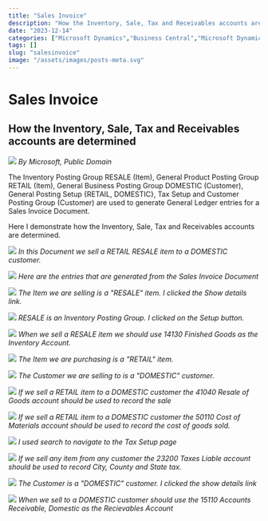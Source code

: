 ```yaml
---
title: "Sales Invoice"
description: "How the Inventory, Sale, Tax and Receivables accounts are determined"
date: "2023-12-14"
categories: ["Microsoft Dynamics","Business Central","Microsoft Dynamics"]
tags: []
slug: "salesinvoice"
image: "/assets/images/posts-meta.svg"
---
```


# Sales Invoice

## How the Inventory, Sale, Tax and Receivables accounts are determined

![](/assets/images/salesinvoice/dynamics365-color.svg)
*By Microsoft, Public Domain*


The Inventory Posting Group RESALE (Item), General Product Posting Group RETAIL (Item), General Business Posting Group DOMESTIC (Customer), General Posting Setup {RETAIL, DOMESTIC}, Tax Setup and Customer Posting Group (Customer) are used to generate General Ledger entries for a Sales Invoice Document.

Here I demonstrate how the Inventory, Sale, Tax and Receivables accounts are determined.

![](/assets/images/salesinvoice/screenshot-2023-12-14-at-1.00.04-pm-1836x936.png)
*In this Document we sell a RETAIL RESALE item to a DOMESTIC customer.*

![](/assets/images/salesinvoice/screenshot-2023-12-14-at-1.01.02-pm-1836x938.png)
*Here are the entries that are generated from the Sales Invoice Document*

![](/assets/images/salesinvoice/screenshot-2023-12-14-at-12.23.00-pm-1836x937.png)
*The Item we are selling is a "RESALE" item. I clicked the Show details link.*

![](/assets/images/salesinvoice/screenshot-2023-12-14-at-12.24.45-pm-1836x936.png)
*RESALE is an Inventory Posting Group. I clicked on the Setup button.*

![](/assets/images/salesinvoice/screenshot-2023-12-14-at-12.26.21-pm-1836x935.png)
*When we sell a RESALE item we should use 14130 Finished Goods as the Inventory Account.*

![](/assets/images/salesinvoice/screenshot-2023-12-14-at-12.35.57-pm-1836x937.png)
*The Item we are purchasing is a "RETAIL" item.*

![](/assets/images/salesinvoice/screenshot-2023-12-14-at-1.27.06-pm-1836x932.png)
*The Customer we are selling to is a "DOMESTIC" customer.*

![](/assets/images/salesinvoice/screenshot-2023-12-14-at-1.28.51-pm-1836x938.png)
*If we sell a RETAIL item to a DOMESTIC customer the 41040 Resale of Goods account should be used to record the sale*

![](/assets/images/salesinvoice/screenshot-2023-12-14-at-1.36.11-pm-1836x932.png)
*If we sell a RETAIL item to a DOMESTIC customer the 50110 Cost of Materials account should be used to record the cost of goods sold.*

![](/assets/images/salesinvoice/screenshot-2023-12-14-at-12.31.36-pm-1836x929.png)
*I used search to navigate to the Tax Setup page*

![](/assets/images/salesinvoice/screenshot-2023-12-14-at-1.31.32-pm-1836x934.png)
*If we sell any item from any customer the 23200 Taxes Liable account should be used to record City, County and State tax.*

![](/assets/images/salesinvoice/screenshot-2023-12-14-at-1.32.39-pm-1836x932.png)
*The Customer is a "DOMESTIC" customer. I clicked the show details link*

![](/assets/images/salesinvoice/screenshot-2023-12-14-at-1.33.17-pm-1836x937.png)
*When we sell to a DOMESTIC customer should use the 15110 Accounts Receivable, Domestic as the Recievables Account*